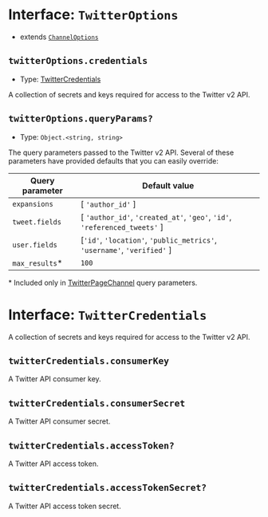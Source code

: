 # Interface: `TwitterOptions`
- extends [`ChannelOptions`](../../.././../channels/channel.md#interface-channeloptions)

## `twitterOptions.credentials`
- Type: [TwitterCredentials](#interface-twittercredentials)

A collection of secrets and keys required for access to the Twitter v2 API.

## `twitterOptions.queryParams?`

- Type: `Object.<string, string>`

The query parameters passed to the Twitter v2 API. Several of these parameters have provided defaults that you can easily override:

| Query parameter   | Default value   |
| ----------------- | ------------- |
| `expansions`      | [ `'author_id'` ]      |
| `tweet.fields`    | [ `'author_id'`, `'created_at'`, `'geo'`, `'id'`, `'referenced_tweets'` ]        |
| `user.fields`     | [`'id'`, `'location'`, `'public_metrics'`, `'username'`, `'verified'` ]         |
| `max_results`* | `100` |

\* Included only in [TwitterPageChannel](../page.md) query parameters.

# Interface: `TwitterCredentials`

A collection of secrets and keys required for access to the Twitter v2 API.

## `twitterCredentials.consumerKey`

A Twitter API consumer key.

## `twitterCredentials.consumerSecret`

A Twitter API consumer secret.

## `twitterCredentials.accessToken?`

A Twitter API access token.

## `twitterCredentials.accessTokenSecret?`

A Twitter API access token secret.